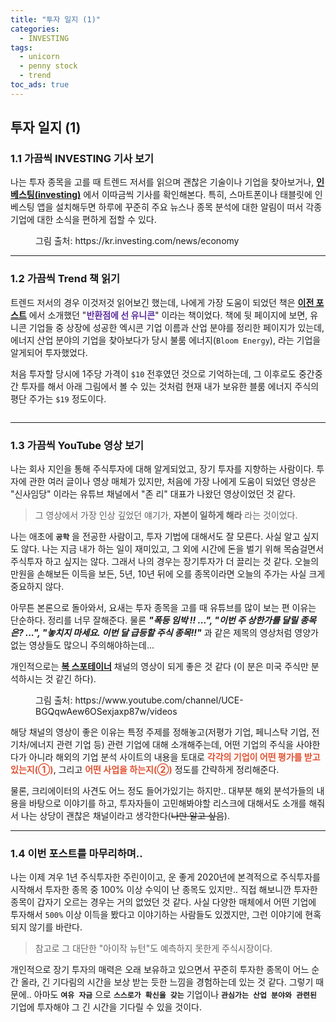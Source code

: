 ```yaml
---
title: "투자 일지 (1)"
categories:
  - INVESTING
tags:
  - unicorn
  - penny stock
  - trend
toc_ads: true
---
```


## 투자 일지 (1)

### 1.1 가끔씩 INVESTING 기사 보기

나는 투자 종목을 고를 때 트렌드 저서를 읽으며 괜찮은 기술이나 기업을 찾아보거나, **[인베스팅(investing)](https://kr.investing.com/)** 에서 이따금씩 기사를 확인해본다. 특히, 스마트폰이나 태블릿에 인베스팅 앱을 설치해두면 하루에 꾸준히 주요 뉴스나 종목 분석에 대한 알림이 떠서 각종 기업에 대한 소식을 편하게 접할 수 있다.

<figure style="width: 100%">
  <img src="{{ site.url }}{{ site.baseurl }}/assets/images/invest-fig1.png" alt="">
  <figcaption>그림 출처: https://kr.investing.com/news/economy </figcaption>
</figure>

---

### 1.2 가끔씩 Trend 책 읽기

트렌드 저서의 경우 이것저것 읽어보긴 했는데, 나에게 가장 도움이 되었던 책은 **[이전 포스트](https://enidanny.github.io/book%20review/book-unicorn/)** 에서 소개했던 "<span style="color:#6030A0"><b>반환점에 선 유니콘</b></span>" 이라는 책이었다. 책에 뒷 페이지에 보면, 유니콘 기업들 중 상장에 성공한 엑시콘 기업 이름과 산업 분야를 정리한 페이지가 있는데, 에너지 산업 분야의 기업을 찾아보다가 당시 불룸 에너지(`Bloom Energy`), 라는 기업을 알게되어 투자했었다.

처음 투자할 당시에 1주당 가격이 `$10` 전후였던 것으로 기억하는데, 그 이후로도 중간중간 투자를 해서 아래 그림에서 볼 수 있는 것처럼 현재 내가 보유한 블룸 에너지 주식의 평단 주가는 `$19` 정도이다.

<figure style="width: 100%">
  <img src="{{ site.url }}{{ site.baseurl }}/assets/images/invest-fig2.png" alt="">
</figure>

----

### 1.3 가끔씩 YouTube 영상 보기

나는 회사 지인을 통해 주식투자에 대해 알게되었고, 장기 투자를 지향하는 사람이다. 투자에 관한 여러 글이나 영상 매체가 있지만, 처음에 가장 나에게 도움이 되었던 영상은 "신사임당" 이라는 유튜브 채널에서 "존 리" 대표가 나왔던 영상이었던 것 같다. 

>그 영상에서 가장 인상 깊었던 얘기가, **자본이 일하게 해라** 라는 것이었다.

나는 애초에 **`공학`** 을 전공한 사람이고, 투자 기법에 대해서도 잘 모른다. 사실 알고 싶지도 않다. 나는 지금 내가 하는 일이 재미있고, 그 외에 시간에 돈을 벌기 위해 목숨걸면서 주식투자 하고 싶지는 않다. 그래서 나의 경우는 장기투자가 더 끌리는 것 같다. 오늘의 만원을 손해보든 이득을 보든, 5년, 10년 뒤에 오를 종목이라면 오늘의 주가는 사실 크게 중요하지 않다.

아무튼 본론으로 돌아와서, 요새는 투자 종목을 고를 때 유튜브를 많이 보는 편 이유는 단순하다. 정리를 너무 잘해준다. 물론 ***"폭등 임박 !! ...", "이번 주 상한가를 달릴 종목은? ...", "놓치지 마세요. 이번 달 급등할 주식 종목!!"*** 과 같은 제목의 영상처럼 영양가 없는 영상들도 많으니 주의해야하는데...

개인적으로는 **[복 스포테이너](https://www.youtube.com/channel/UCE-BGQqwAew6OSexjaxp87w)** 채널의 영상이 되게 좋은 것 같다 (이 분은 미국 주식만 분석하시는 것 같긴 하다).

<figure style="width: 100%">
  <img src="{{ site.url }}{{ site.baseurl }}/assets/images/invest-fig3.png" alt="">
  <figcaption>그림 출처: https://www.youtube.com/channel/UCE-BGQqwAew6OSexjaxp87w/videos </figcaption>
</figure>

해당 채널의 영상이 좋은 이유는 특정 주제를 정해놓고(저평가 기업, 페니스탁 기업, 전기차/에너지 관련 기업 등) 관련 기업에 대해 소개해주는데, 어떤 기업의 주식을 사야한다가 아니라 해외의 기업 분석 사이트의 내용을 토대로 <span style="color:#E05030"><b>각각의 기업이 어떤 평가를 받고 있는지(①)</b></span>, 그리고 <span style="color:#E05030"><b>어떤 사업을 하는지(②)</b></span> 정도를 간략하게 정리해준다.

물론, 크리에이터의 사견도 어느 정도 들어가있기는 하지만.. 대부분 해외 분석가들의 내용을 바탕으로 이야기를 하고, 투자자들이 고민해봐야할 리스크에 대해서도 소개를 해줘서 나는 상당이 괜찮은 채널이라고 생각한다(~~나만 알고 싶음~~).

---

### 1.4 이번 포스트를 마무리하며..

나는 이제 겨우 1년 주식투자한 주린이이고, 운 좋게 2020년에 본격적으로 주식투자를 시작해서 투자한 종목 중 100% 이상 수익이 난 종목도 있지만.. 직접 해보니깐 투자한 종목이 갑자기 오르는 경우는 거의 없었던 것 같다. 사실 다양한 매체에서 어떤 기업에 투자해서 `500%` 이상 이득을 봤다고 이야기하는 사람들도 있겠지만, 그런 이야기에 현혹되지 않기를 바란다.

>참고로 그 대단한 "아이작 뉴턴"도 예측하지 못한게 주식시장이다.

개인적으로 장기 투자의 매력은 오래 보유하고 있으면서 꾸준히 투자한 종목이 어느 순간 올라, 긴 기다림의 시간을 보상 받는 듯한 느낌을 경험하는데 있는 것 같다. 그렇기 때문에.. 아마도 **`여유 자금`** 으로 **`스스로가 확신을 갖는`** 기업이나 **`관심가는 산업 분야와 관련된`** 기업에 투자해야 그 긴 시간을 기다릴 수 있을 것이다.